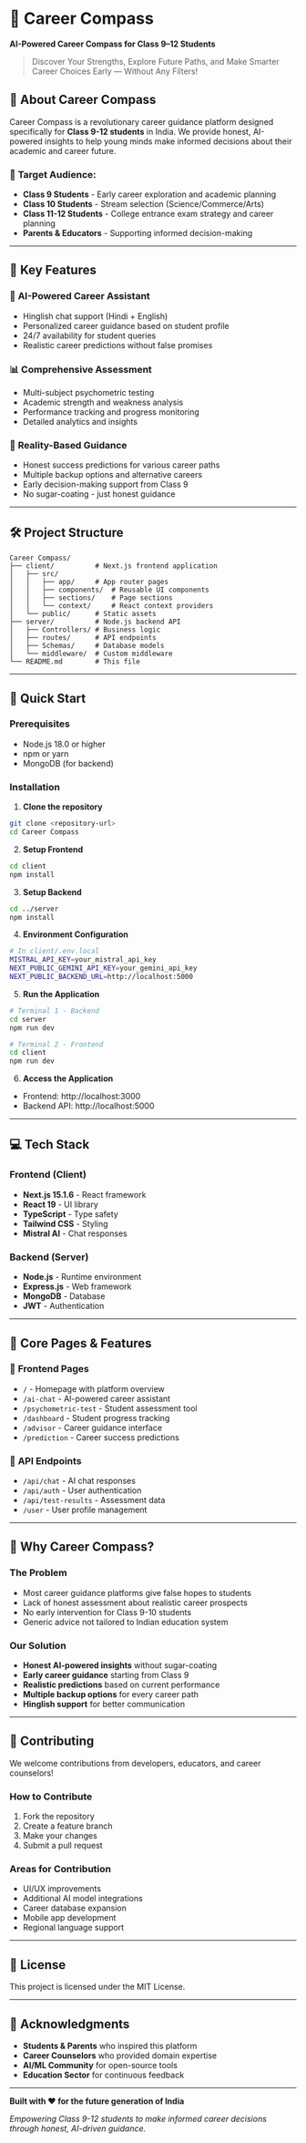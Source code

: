 # 🎯 Career Compass

**AI-Powered Career Compass for Class 9–12 Students**

> Discover Your Strengths, Explore Future Paths, and Make Smarter Career Choices Early — Without Any Filters!

## 🌟 **About Career Compass**

Career Compass is a revolutionary career guidance platform designed specifically for **Class 9-12 students** in India. We provide honest, AI-powered insights to help young minds make informed decisions about their academic and career future.

### 🎯 **Target Audience:**
- **Class 9 Students** - Early career exploration and academic planning
- **Class 10 Students** - Stream selection (Science/Commerce/Arts)  
- **Class 11-12 Students** - College entrance exam strategy and career planning
- **Parents & Educators** - Supporting informed decision-making

---

## 🚀 **Key Features**

### 🤖 **AI-Powered Career Assistant**
- Hinglish chat support (Hindi + English)
- Personalized career guidance based on student profile
- 24/7 availability for student queries
- Realistic career predictions without false promises

### 📊 **Comprehensive Assessment**
- Multi-subject psychometric testing
- Academic strength and weakness analysis
- Performance tracking and progress monitoring
- Detailed analytics and insights

### 🎯 **Reality-Based Guidance**
- Honest success predictions for various career paths
- Multiple backup options and alternative careers
- Early decision-making support from Class 9
- No sugar-coating - just honest guidance

---

## 🛠️ **Project Structure**

```
Career Compass/
├── client/          # Next.js frontend application
│   ├── src/
│   │   ├── app/     # App router pages
│   │   ├── components/  # Reusable UI components
│   │   ├── sections/    # Page sections
│   │   └── context/     # React context providers
│   └── public/      # Static assets
├── server/          # Node.js backend API
│   ├── Controllers/ # Business logic
│   ├── routes/      # API endpoints
│   ├── Schemas/     # Database models
│   └── middleware/  # Custom middleware
└── README.md        # This file
```

---

## 🚀 **Quick Start**

### **Prerequisites**
- Node.js 18.0 or higher
- npm or yarn
- MongoDB (for backend)

### **Installation**

1. **Clone the repository**
```bash
git clone <repository-url>
cd Career Compass
```

2. **Setup Frontend**
```bash
cd client
npm install
```

3. **Setup Backend**
```bash
cd ../server
npm install
```

4. **Environment Configuration**
```bash
# In client/.env.local
MISTRAL_API_KEY=your_mistral_api_key
NEXT_PUBLIC_GEMINI_API_KEY=your_gemini_api_key
NEXT_PUBLIC_BACKEND_URL=http://localhost:5000
```

5. **Run the Application**
```bash
# Terminal 1 - Backend
cd server
npm run dev

# Terminal 2 - Frontend  
cd client
npm run dev
```

6. **Access the Application**
- Frontend: http://localhost:3000
- Backend API: http://localhost:5000

---

## 💻 **Tech Stack**

### **Frontend (Client)**
- **Next.js 15.1.6** - React framework
- **React 19** - UI library
- **TypeScript** - Type safety
- **Tailwind CSS** - Styling
- **Mistral AI** - Chat responses

### **Backend (Server)**
- **Node.js** - Runtime environment
- **Express.js** - Web framework
- **MongoDB** - Database
- **JWT** - Authentication

---

## 🎯 **Core Pages & Features**

### 📱 **Frontend Pages**
- `/` - Homepage with platform overview
- `/ai-chat` - AI-powered career assistant
- `/psychometric-test` - Student assessment tool
- `/dashboard` - Student progress tracking
- `/advisor` - Career guidance interface
- `/prediction` - Career success predictions

### 🔧 **API Endpoints**
- `/api/chat` - AI chat responses
- `/api/auth` - User authentication
- `/api/test-results` - Assessment data
- `/user` - User profile management

---

## 🌟 **Why Career Compass?**

### **The Problem**
- Most career guidance platforms give false hopes to students
- Lack of honest assessment about realistic career prospects
- No early intervention for Class 9-10 students
- Generic advice not tailored to Indian education system

### **Our Solution**
- **Honest AI-powered insights** without sugar-coating
- **Early career guidance** starting from Class 9
- **Realistic predictions** based on current performance
- **Multiple backup options** for every career path
- **Hinglish support** for better communication

---

## 🤝 **Contributing**

We welcome contributions from developers, educators, and career counselors!

### **How to Contribute**
1. Fork the repository
2. Create a feature branch
3. Make your changes
4. Submit a pull request

### **Areas for Contribution**
- UI/UX improvements
- Additional AI model integrations
- Career database expansion
- Mobile app development
- Regional language support

---

## 📄 **License**

This project is licensed under the MIT License.

---

## 🙏 **Acknowledgments**

- **Students & Parents** who inspired this platform
- **Career Counselors** who provided domain expertise
- **AI/ML Community** for open-source tools
- **Education Sector** for continuous feedback

---

**Built with ❤️ for the future generation of India**

*Empowering Class 9-12 students to make informed career decisions through honest, AI-driven guidance.*
